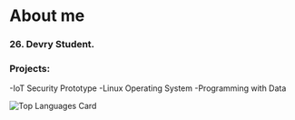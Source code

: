# About me
### 26. Devry Student. 

### Projects:
-IoT Security Prototype
-Linux Operating System
-Programming with Data

![Top Languages Card](https://github-readme-stats.vercel.app/api/top-langs/?username=maryclayton512)
